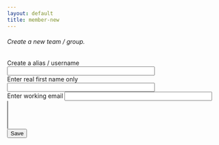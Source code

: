 ```yaml
---
layout: default
title: member-new
---
```

<head>
<link rel="stylesheet" href="https://cdn.jsdelivr.net/npm/bootstrap-select@1.13.14/dist/css/bootstrap-select.min.css">

<!-- <a href="/sb-admin-jekyll/docs/services/events/" role="button" class="btn btn-success btn-large">< Back to Events</a> -->

</head>


<div>
    <form id="makeNewMember">
        <div class="card shadow mb-4">
            <div class="card-header py-3">
                <h6 class="m-0 font-weight-bold text-primary">Create a new team / group.</h6>
            </div>
            <div class="card-body">
                <div class="form-group">
                    <label for="alias">Create a alias / username</label>
                    <input class="form-control" type="text" id="alias" name="alias" required
                    minlength="3" maxlength="50" size="40">
                </div>
                <div class="form-group">
                    <label for="first_name">Enter real first name only</label>
                    <input class="form-control" type="text" id="first_name" name="first_name" required
                    minlength="4" maxlength="50" size="40">
                </div>
                  <div class="form-group">
                    <label for="emailmain">Enter working email</label>
                    <input class="form-control" type="email" id="emailmain" name="emailmain" required
                    minlength="4" maxlength="120" size="40">
                </div>
                 <div class="form-group">               
                    <select name="team[]" id="team" class="selectpicker w-100" multiple>
                    </select>
                 </div>
            </div>
            <div>
                <button class="btn btn-primary btn-block" type="submit" id="submitForm">Save</button>
            </div>
        </div>
    </form>
</div>

<script>

    $('form').on('submit', function (event) {
        event.preventDefault()
        //console.log("EVENT FROM FORM 1: ", event);
        memberNew();
    });


     function memberNew(){
        var firstName = document.getElementById("first_name").value;
        var email = document.getElementById("emailmain").value;
        var alias = document.getElementById("alias").value;        
        let team  = $('#team').val();
        memberNewData(alias, firstName, email, team);
     }

 $(document).ready(function() {

     const restHeader = {
            'Authorization':'Bearer keysXtWsXZz4g68dA',
            'Content-Type':'application/json'
        }

    let ddTeam = $('#team');
        ddTeam.empty();
        ddTeam.prop('selectedIndex', 0);

     getTeam();

        function getTeam(){
            $.ajax({
                url: 'https://api.airtable.com/v0/appNBMp3C4tRCcJFy/Team',
                headers: restHeader,
                })
                .then(function(fromAPI){ 
                    let data = fromAPI.records;
                    console.log("Teams: ", data);
                    data.map(function(data2){
                        let id = data2.id;
                        let title = data2.fields.Title
                    ddTeam.append($('<option></option>').attr('value', id).text(title));
                    $(".selectpicker").selectpicker("refresh");
                });
            });
        }

 });
 </script>

<script src="https://cdn.jsdelivr.net/npm/bootstrap-select@1.13.14/dist/js/bootstrap-select.min.js"></script>
